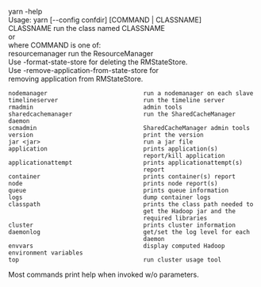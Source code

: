 yarn -help   
  Usage: yarn [--config confdir] [COMMAND | CLASSNAME]   
    CLASSNAME                             run the class named CLASSNAME   
   or   
    where COMMAND is one of:   
    resourcemanager                       run the ResourceManager   
                                          Use -format-state-store for deleting the RMStateStore.   
                                          Use -remove-application-from-state-store <appId> for   
                                              removing application from RMStateStore.   
  
    nodemanager                           run a nodemanager on each slave   
    timelineserver                        run the timeline server   
    rmadmin                               admin tools   
    sharedcachemanager                    run the SharedCacheManager daemon   
    scmadmin                              SharedCacheManager admin tools   
    version                               print the version   
    jar <jar>                             run a jar file   
    application                           prints application(s)   
                                          report/kill application   
    applicationattempt                    prints applicationattempt(s)   
                                          report   
    container                             prints container(s) report   
    node                                  prints node report(s)   
    queue                                 prints queue information   
    logs                                  dump container logs   
    classpath                             prints the class path needed to   
                                          get the Hadoop jar and the   
                                          required libraries   
    cluster                               prints cluster information   
    daemonlog                             get/set the log level for each   
                                          daemon   
    envvars                               display computed Hadoop environment variables   
    top                                   run cluster usage tool   

  Most commands print help when invoked w/o parameters.
